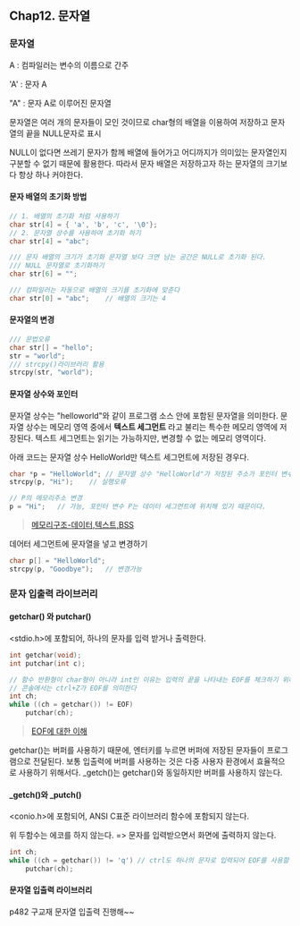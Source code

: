 ## Chap12. 문자열



### 문자열

A	: 컴파일러는 변수의 이름으로 간주

'A'	: 문자 A

"A"	: 문자 A로 이루어진 문자열



문자열은 여러 개의 문자들이 모인 것이므로 char형의 배열을 이용하여 저장하고 문자열의 끝을 NULL문자로 표시

NULL이 없다면 쓰레기 문자가 함께 배열에 들어가고 어디까지가 의미있는 문자열인지 구분할 수 없기 때문에 활용한다. 따라서 문자 배열은 저장하고자 하는 문자열의 크기보다 항상 하나 커야한다.



#### 문자 배열의 초기화 방법

```c
// 1. 배열의 초기화 처럼 사용하기
char str[4] = { 'a', 'b', 'c', '\0'};
// 2. 문자열 상수를 사용하여 초기화 하기
char str[4] = "abc";

/// 문자 배열의 크기가 초기화 문자열 보다 크면 남는 공간은 NULL로 초기화 된다.
/// NULL 문자열로 초기화하기
char str[6] = "";

/// 컴파일러는 자동으로 배열의 크기를 초기화에 맞춘다
char str[0] = "abc";	// 배열의 크기는 4
```



#### 문자열의 변경

```c
/// 문법오류
char str[] = "hello";
str = "world";
/// strcpy()라이브러리 활용
strcpy(str, "world");
```



#### 문자열 상수와 포인터

문자열 상수는 "helloworld"와 같이 프로그램 소스 안에 포함된 문자열을 의미한다. 문자열 상수는 메모리 영역 중에서 **텍스트 세그먼트** 라고 불리는 특수한 메모리 영역에 저장된다. 텍스트 세그먼트는 읽기는 가능하지만, 변경할 수 없는 메모리 영역이다.

아래 코드는 문자열 상수 HelloWorld만 텍스트 세그먼트에 저장된 경우다.

```c
char *p = "HelloWorld";	// 문자열 상수 "HelloWorld"가 저장된 주소가 포인터 변수 p에 저장된다.
strcpy(p, "Hi");	// 실행오류

// P의 메모리주소 변경
p = "Hi";	// 가능, 포인터 변수 P는 데이터 세그먼트에 위치해 있기 때문이다.
```

> [메모리구조-데이터,텍스트,BSS](<https://thrillfighter.tistory.com/217> ) 



데어터 세그먼트에 문자열을 넣고 변경하기

```C
char p[] = "HelloWorld";
strcpy(p, "Goodbye");	// 변경가능
```



### 문자 입출력 라이브러리

#### getchar() 와 putchar()

<stdio.h>에 포함되어, 하나의 문자를 입력 받거나 출력한다.

```c
int getchar(void);
int putchar(int c);

// 함수 반환형이 char형이 아니라 int인 이유는 입력의 끝을 나타내는 EOF를 체크하기 위해서다.
// 콘솔에서는 ctrl+Z가 EOF를 의미한다
int ch;
while ((ch = getchar()) != EOF)
    putchar(ch);
```

> [EOF에 대한 이해](<https://m.blog.naver.com/PostView.nhn?blogId=zim12345&logNo=220136803595&proxyReferer=https%3A%2F%2Fwww.google.com%2F> )

getchar()는 버퍼를 사용하기 때문에, 엔터키를 누르면 버퍼에 저장된 문자들이 프로그램으로 전달된다. 보통 입출력에 버퍼를 사용하는 것은 다중 사용자 환경에서 효율적으로 사용하기 위해서다. _getch()는 getchar()와 동일하지만 버퍼를 사용하지 않는다.



#### _getch()와 _putch()

 <conio.h>에 포함되어, ANSI C표준 라이브러리 함수에 포함되지 않는다.

위 두함수는 에코를 하지 않는다. => 문자를 입력받으면서 화면에 출력하지 않는다.

```c
int ch;
while ((ch = getchar()) != 'q')	// ctrl도 하나의 문자로 입력되어 EOF를 사용할 수 없다.
    putchar(ch);
```



#### 문자열 입출력 라이브러리



p482 구교재 문자열 입출력 진행해~~